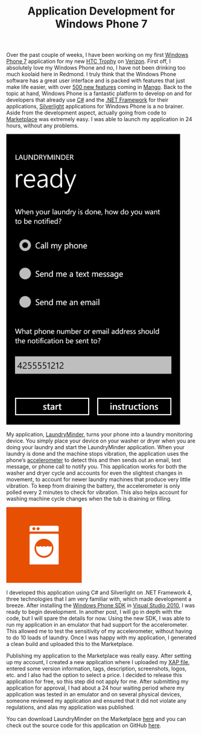﻿---
layout: post
title: "Application Development for Windows Phone 7"
---

Over the past couple of weeks, I have been working on my first [Windows Phone 7](http://www.microsoft.com/windowsphone/en-us/default.aspx) application for my new [HTC Trophy](http://www.htc.com/us/products/trophy-verizon?view=1-1&sort=0&filters=4-0-0) on [Verizon](http://www.verizonwireless.com/b2c/index.html). First off, I absolutely love my Windows Phone and no, I have not been drinking too much koolaid here in Redmond. I truly think that the Windows Phone software has a great user interface and is packed with features that just make life easier, with over [500 new features](http://techcrunch.com/2011/05/24/microsoft-officially-announces-windows-phone-7-1-mango-with-500-new-features/) coming in [Mango](http://www.youtube.com/watch?v=OP30F3ZxTmw). Back to the topic at hand, Windows Phone is a fantastic platform to develop on and for developers that already use [C#](http://msdn.microsoft.com/en-us/vcsharp/aa336809) and the [.NET Framework](http://www.microsoft.com/net/) for their applications, [Silverlight](http://www.silverlight.net/) applications for Windows Phone is a no brainer. Aside from the development aspect, actually going from code to [Marketplace](http://www.microsoft.com/windowsphone/en-us/apps/default.aspx) was extremely easy. I was able to launch my application in 24 hours, without any problems.

![laundryminder](/images/2012/05/Screenshot1.png)

My application, [LaundryMinder](http://windowsphone.com/s?appid=2b36d281-9189-e011-986b-78e7d1fa76f8), turns your phone into a laundry monitoring device. You simply place your device on your washer or dryer when you are doing your laundry and start the LaundryMinder application. When your laundry is done and the machine stops vibration, the application uses the phone’s [accelerometer](http://en.wikipedia.org/wiki/Accelerometer) to detect this and then sends out an email, text message, or phone call to notify you. This application works for both the washer and dryer cycle and accounts for even the slightest changes in movement, to account for newer laundry machines that produce very little vibration. To keep from draining the battery, the accelerometer is only polled every 2 minutes to check for vibration. This also helps account for washing machine cycle changes when the tub is draining or filling.

![laundryminder icon](/images/2012/05/Desktop.png)

I developed this application using C# and Silverlight on .NET Framework 4, three technologies that I am very familiar with, which made development a breeze. After installing the [Windows Phone SDK](http://create.msdn.com/en-US/home/getting_started) in [Visual Studio 2010](http://www.microsoft.com/visualstudio/en-us), I was ready to begin development. In another post, I will go in depth with the code, but I will spare the details for now. Using the new SDK, I was able to run my application in an emulator that had support for the accelerometer. This allowed me to test the sensitivity of my accelerometer, without having to do 10 loads of laundry. Once I was happy with my application, I generated a clean build and uploaded this to the Marketplace.

Publishing my application to the Marketplace was really easy. After setting up my account, I created a new application where I uploaded my [XAP file](http://forums.asp.net/t/1277554.aspx), entered some version information, tags, description, screenshots, logos, etc. and I also had the option to select a price. I decided to release this application for free, so this step did not apply for me. After submitting my application for approval, I had about a 24 hour waiting period where my application was tested in an emulator and on several physical devices, someone reviewed my application and ensured that it did not violate any regulations, and alas my application was published.

You can download LaundryMinder on the Marketplace [here](http://windowsphone.com/s?appid=2b36d281-9189-e011-986b-78e7d1fa76f8) and you can check out the source code for this application on GitHub [here](https://github.com/mbmccormick/LaundryMinder).
